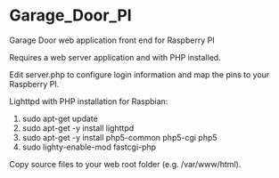 # Garage_Door_PI
Garage Door web application front end for Raspberry PI

Requires a web server application and with PHP installed.

Edit server.php to configure login information and map the pins to your Raspberry PI.

Lighttpd with PHP installation for Raspbian:
1. sudo apt-get update
2. sudo apt-get -y install lighttpd
3. sudo apt-get -y install php5-common php5-cgi php5
4. sudo lighty-enable-mod fastcgi-php
  
Copy source files to your web root folder (e.g. /var/www/html).
